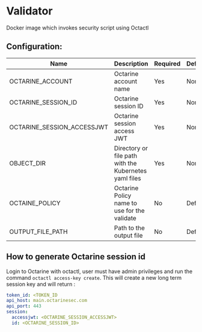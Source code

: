# Validator

Docker image which invokes security script using Octactl


## Configuration:
| Name                       | Description                                           | Required | Default |
| -------------------------- | ----------------------------------------------------- | -------- | ------- |
| OCTARINE_ACCOUNT           | Octarine account name                                 | Yes      | None    |
| OCTARINE_SESSION_ID        | Octarine session ID                                   | Yes      | None    |
| OCTARINE_SESSION_ACCESSJWT | Octarine session access JWT                           | Yes      | None    |
| OBJECT_DIR                 | Directory or file path with the Kubernetes yaml files | Yes      | None    |
| OCTAINE_POLICY             | Octarine Policy name to use for the validate          | No       | Default |
| OUTPUT_FILE_PATH           | Path to the output file                               | No       | Default |


## How to generate Octarine session id 

Login to Octarine with octactl, user must have admin privileges and run the command `octactl access-key create`.
This will create a new long term session key and will return :
```yaml
token_id: <TOKEN_ID
api_host: main.octarinesec.com
api_port: 443
session:
  accessjwt: <OCTARINE_SESSION_ACCESSJWT>
  id: <OCTARINE_SESSION_ID>
```

